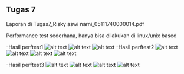 ## Tugas 7
Laporan di Tugas7_Risky aswi narni_05111740000014.pdf

Performance test sederhana, hanya bisa dilakukan di linux/unix based

-Hasil perftest1
![alt text](Gambar/1.png)
![alt text](Gambar/2.png)
![alt text](Gambar/3.png)
-Hasil perftest2
![alt text](Gambar/4.png)
![alt text](Gambar/5.png)
![alt text](Gambar/6.png)
![alt text](Gambar/7.png)

-Hasil perftest3
![alt text](Gambar/8.png)
![alt text](Gambar/9.png)
![alt text](Gambar/10.png)
![alt text](Gambar/11.png)
